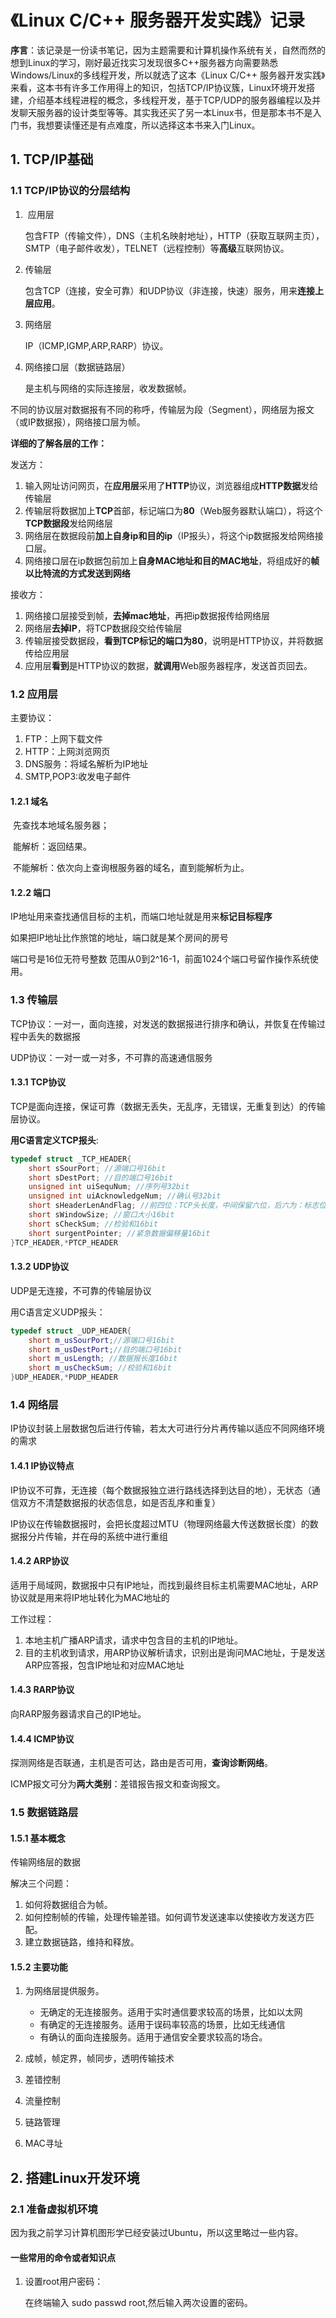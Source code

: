 # 《Linux C/C++ 服务器开发实践》记录

**序言**：该记录是一份读书笔记，因为主题需要和计算机操作系统有关，自然而然的想到Linux的学习，刚好最近找实习发现很多C++服务器方向需要熟悉Windows/Linux的多线程开发，所以就选了这本《Linux C/C++ 服务器开发实践》来看，这本书有许多工作用得上的知识，包括TCP/IP协议簇，Linux环境开发搭建，介绍基本线程进程的概念，多线程开发，基于TCP/UDP的服务器编程以及并发聊天服务器的设计类型等等。其实我还买了另一本Linux书，但是那本书不是入门书，我想要读懂还是有点难度，所以选择这本书来入门Linux。

## 1. TCP/IP基础

### 1.1 TCP/IP协议的分层结构

1. ​	应用层 

   包含FTP（传输文件），DNS（主机名映射地址），HTTP（获取互联网主页），SMTP（电子邮件收发），TELNET（远程控制）等**高级**互联网协议。

2. 传输层

   包含TCP（连接，安全可靠）和UDP协议（非连接，快速）服务，用来**连接上层应用**。

3. 网络层

   IP（ICMP,IGMP,ARP,RARP）协议。

4. 网络接口层（数据链路层）

   是主机与网络的实际连接层，收发数据帧。

不同的协议层对数据报有不同的称呼，传输层为段（Segment），网络层为报文（或IP数据报），网络接口层为帧。



**详细的了解各层的工作：**

发送方：

1. 输入网址访问网页，在**应用层**采用了**HTTP**协议，浏览器组成**HTTP数据**发给传输层
2. 传输层将数据加上**TCP**首部，标记端口为**80**（Web服务器默认端口），将这个**TCP数据段**发给网络层
3. 网络层在数据段前**加上自身ip和目的ip**（IP报头），将这个ip数据报发给网络接口层。
4. 网络接口层在ip数据包前加上**自身MAC地址和目的MAC地址**，将组成好的**帧以比特流的方式发送到网络**

接收方：

1. 网络接口层接受到帧，**去掉mac地址**，再把ip数据报传给网络层
2. 网络层**去掉IP**，将TCP数据段交给传输层
3. 传输层接受数据段，**看到TCP标记的端口为80**，说明是HTTP协议，并将数据传给应用层
4. 应用层**看到**是HTTP协议的数据，**就调用**Web服务器程序，发送首页回去。

### 1.2 应用层

主要协议：

1. FTP：上网下载文件
2. HTTP：上网浏览网页
3. DNS服务：将域名解析为IP地址
4. SMTP,POP3:收发电子邮件

#### 1.2.1 域名

​	先查找本地域名服务器；

​	能解析：返回结果。

​	不能解析：依次向上查询根服务器的域名，直到能解析为止。

#### 1.2.2 端口

IP地址用来查找通信目标的主机，而端口地址就是用来**标记目标程序**

如果把IP地址比作旅馆的地址，端口就是某个房间的房号

端口号是16位无符号整数 范围从0到2^16-1，前面1024个端口号留作操作系统使用。

### 1.3 传输层

TCP协议：一对一，面向连接，对发送的数据报进行排序和确认，并恢复在传输过程中丢失的数据报

UDP协议：一对一或一对多，不可靠的高速通信服务

#### 1.3.1 TCP协议

TCP是面向连接，保证可靠（数据无丢失，无乱序，无错误，无重复到达）的传输层协议。

**用C语言定义TCP报头**:

```c++
typedef struct _TCP_HEADER{
    short sSourPort; //源端口号16bit
   	short sDestPort; //目的端口号16bit
    unsigned int uiSequNum; //序列号32bit
    unsigned int uiAcknowledgeNum; //确认号32bit
    short sHeaderLenAndFlag; //前四位：TCP头长度，中间保留六位，后六为：标志位
    short sWindowSize; //窗口大小16bit
    short sCheckSum; //检验和16bit
    short surgentPointer; //紧急数据偏移量16bit
}TCP_HEADER,*PTCP_HEADER
```

#### 1.3.2 UDP协议

UDP是无连接，不可靠的传输层协议

用C语言定义UDP报头：

```c++
typedef struct _UDP_HEADER{
    short m_usSourPort;//源端口号16bit
    short m_usDestPort;//目的端口号16bit
    short m_usLength; //数据报长度16bit
    short m_usCheckSum; //校验和16bit
}UDP_HEADER,*PUDP_HEADER
```

### 1.4 网络层

IP协议封装上层数据包后进行传输，若太大可进行分片再传输以适应不同网络环境的需求

#### 1.4.1 IP协议特点

IP协议不可靠，无连接（每个数据报独立进行路线选择到达目的地），无状态（通信双方不清楚数据报的状态信息，如是否乱序和重复）

IP协议在传输数据报时，会把长度超过MTU（物理网络最大传送数据长度）的数据报分片传输，并在母的系统中进行重组

#### 1.4.2 ARP协议

适用于局域网，数据报中只有IP地址，而找到最终目标主机需要MAC地址，ARP协议就是用来将IP地址转化为MAC地址的

 工作过程：

1. 本地主机广播ARP请求，请求中包含目的主机的IP地址。
2. 目的主机收到请求，用ARP协议解析请求，识别出是询问MAC地址，于是发送ARP应答报，包含IP地址和对应MAC地址

#### 1.4.3 RARP协议

向RARP服务器请求自己的IP地址。

#### 1.4.4 ICMP协议

探测网络是否联通，主机是否可达，路由是否可用，**查询诊断网络**。

ICMP报文可分为**两大类别**：差错报告报文和查询报文。

### 1.5  数据链路层

#### 1.5.1  基本概念

 传输网络层的数据

解决三个问题：

1. 如何将数据组合为帧。
2. 如何控制帧的传输，处理传输差错。如何调节发送速率以使接收方发送方匹配。
3. 建立数据链路，维持和释放。

#### 1.5.2 主要功能

1. 为网络层提供服务。

   * 无确定的无连接服务。适用于实时通信要求较高的场景，比如以太网
   * 有确定的无连接服务。适用于误码率较高的场景，比如无线通信
   * 有确认的面向连接服务。适用于通信安全要求较高的场合。
2. 成帧，帧定界，帧同步，透明传输技术
3. 差错控制
4. 流量控制
5. 链路管理
6. MAC寻址

## 2. 搭建Linux开发环境

### 2.1 准备虚拟机环境

因为我之前学习计算机图形学已经安装过Ubuntu，所以这里略过一些内容。

#### 一些常用的命令或者知识点

1. 设置root用户密码：

   在终端输入 sudo passwd root,然后输入两次设置的密码。

   
